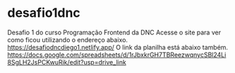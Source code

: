 # desafio1dnc
Desafio 1 do curso Programação Frontend da DNC
Acesse o site para ver como ficou utilizando o endereço abaixo.
https://desafiodncdiego1.netlify.app/
O link da planilha está abaixo também.
https://docs.google.com/spreadsheets/d/1rJbxkrGH7TBReezwqnycSBl24Li8SgLH2JsPCKwuRik/edit?usp=drive_link
